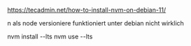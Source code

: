 https://tecadmin.net/how-to-install-nvm-on-debian-11/

n als node versioniere funktioniert unter debian nicht wirklich

nvm install --lts 
nvm use --lts